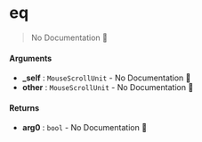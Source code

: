 # eq

> No Documentation 🚧

#### Arguments

- **\_self** : `MouseScrollUnit` \- No Documentation 🚧
- **other** : `MouseScrollUnit` \- No Documentation 🚧

#### Returns

- **arg0** : `bool` \- No Documentation 🚧
